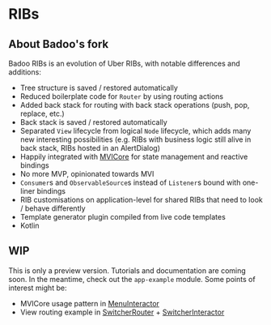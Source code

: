 # RIBs
## About Badoo's fork
Badoo RIBs is an evolution of Uber RIBs, with notable differences and additions:
- Tree structure is saved / restored automatically
- Reduced boilerplate code for `Router` by using routing actions
- Added back stack for routing with back stack operations (push, pop, replace, etc.)
- Back stack is saved / restored automatically
- Separated `View` lifecycle from logical `Node` lifecycle, which adds many new interesting possibilities (e.g. RIBs with business logic still alive in back stack, RIBs hosted in an AlertDialog)
- Happily integrated with [MVICore](https://github.com/badoo/MVICore) for state management and reactive bindings
- No more MVP, opinionated towards MVI 
- `Consumer`s and `ObservableSource`s instead of `Listener`s bound with one-liner bindings
- RIB customisations on application-level for shared RIBs that need to look / behave differently
- Template generator plugin compiled from live code templates
- Kotlin

## WIP
This is only a preview version. Tutorials and documentation are coming soon. In the meantime, check out the `app-example` module. Some points of interest might be:
- MVICore usage pattern in [MenuInteractor](https://github.com/badoo/RIBs/blob/master/android/app-example/src/main/java/com/badoo/ribs/example/rib/menu/MenuInteractor.kt)
- View routing example in [SwitcherRouter](https://github.com/badoo/RIBs/blob/master/android/app-example/src/main/java/com/badoo/ribs/example/rib/switcher/SwitcherRouter.kt) + [SwitcherInteractor](https://github.com/badoo/RIBs/blob/master/android/app-example/src/main/java/com/badoo/ribs/example/rib/switcher/SwitcherInteractor.kt)
